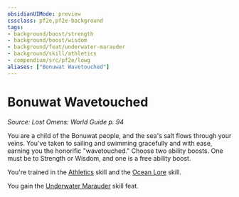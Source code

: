```yaml
---
obsidianUIMode: preview
cssclass: pf2e,pf2e-background
tags:
- background/boost/strength
- background/boost/wisdom
- background/feat/underwater-marauder
- background/skill/athletics
- compendium/src/pf2e/lowg
aliases: ["Bonuwat Wavetouched"]
---
```

# Bonuwat Wavetouched
*Source: Lost Omens: World Guide p. 94*  

You are a child of the Bonuwat people, and the sea's salt flows through your veins. You've taken to sailing and swimming gracefully and with ease, earning you the honorific "wavetouched." Choose two ability boosts. One must be to Strength or Wisdom, and one is a free ability boost.

You're trained in the [Athletics](/compendium/skills.md#Athletics) skill and the [Ocean Lore](/compendium/skills.md#Lore) skill.

You gain the [Underwater Marauder](/compendium/feats/underwater-marauder.md) skill feat.